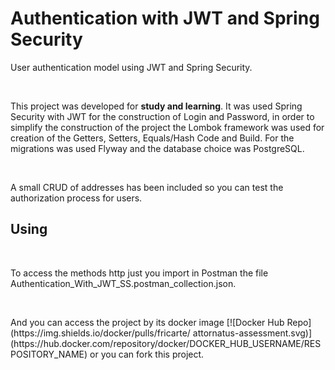 <h1>Authentication with JWT and Spring Security</h1>
  
<p>User authentication model using JWT and Spring Security.</p>
<br>
<p>This project was developed for <strong>study and learning</strong>. It was used Spring Security with JWT for the construction of Login and Password, in order to simplify the construction of the project the Lombok framework was used for creation of the Getters, Setters, Equals/Hash Code and Build. For the migrations was used Flyway and the database choice was PostgreSQL.</p>
<br>
<p>A small CRUD of addresses has been included so you can test the authorization process for users.</p>

<h2>Using</h2>
<br>
<p>To access the methods http just you import in Postman the file Authentication_With_JWT_SS.postman_collection.json.</p>
<br>
<p>And you can access the project by its docker image [![Docker Hub Repo](https://img.shields.io/docker/pulls/fricarte/
attornatus-assessment.svg)](https://hub.docker.com/repository/docker/DOCKER_HUB_USERNAME/RESPOSITORY_NAME) or you can fork this project.</p>
